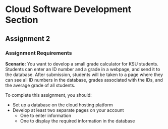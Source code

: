 # Cloud Software Development Section

## Assignment 2

### Assignment Requirements

**Scenario:** You want to develop a small grade calculator for KSU students. Students can enter an ID number and a grade in a webpage, and send it to the database. After submission, students will be taken to a page where they can see all ID numbers in the database, grades associated with the IDs, and the average grade of all students.

To complete this assignment, you should:

* Set up a database on the cloud hosting platform
* Develop at least two separate pages on your account
  * One to enter information
  * One to display the required information in the database
